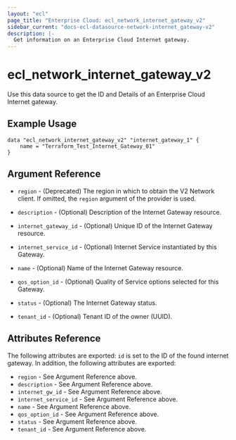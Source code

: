 ```yaml
---
layout: "ecl"
page_title: "Enterprise Cloud: ecl_network_internet_gateway_v2"
sidebar_current: "docs-ecl-datasource-network-internet_gateway-v2"
description: |-
  Get information on an Enterprise Cloud Internet gateway.
---
```


# ecl\_network\_internet\_gateway\_v2

Use this data source to get the ID and Details of an Enterprise Cloud Internet gateway.

## Example Usage

```hcl
data "ecl_network_internet_gateway_v2" "internet_gateway_1" {
	name = "Terraform_Test_Internet_Gateway_01"
}
```

## Argument Reference

* `region` - (Deprecated) The region in which to obtain the V2 Network client.
    If omitted, the `region` argument of the provider is used.

* `description` - (Optional) Description of the Internet Gateway resource.

* `internet_gateway_id` - (Optional) Unique ID of the Internet Gateway resource.

* `internet_service_id` - (Optional) Internet Service instantiated by this Gateway.

* `name` - (Optional) Name of the Internet Gateway resource.

* `qos_option_id` - (Optional) Quality of Service options selected for this Gateway.

* `status` - (Optional) The Internet Gateway status.

* `tenant_id` - (Optional) Tenant ID of the owner (UUID).


## Attributes Reference

The following attributes are exported:
`id` is set to the ID of the found internet gateway. In addition, the following attributes are exported:

* `region` - See Argument Reference above.
* `description` - See Argument Reference above.
* `internet_gw_id` - See Argument Reference above.
* `internet_service_id` - See Argument Reference above.
* `name` - See Argument Reference above.
* `qos_option_id` - See Argument Reference above.
* `status` - See Argument Reference above.
* `tenant_id` - See Argument Reference above.
